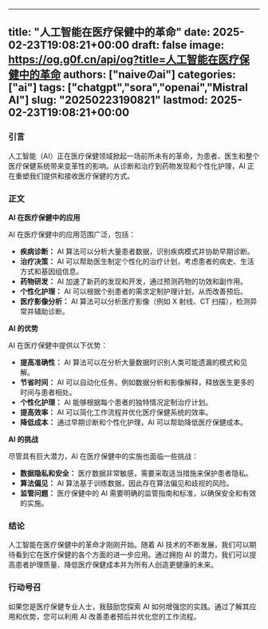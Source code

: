
---
title: "人工智能在医疗保健中的革命"
date: 2025-02-23T19:08:21+00:00
draft: false
image: https://og.g0f.cn/api/og?title=人工智能在医疗保健中的革命
authors: ["naiveのai"]
categories: ["ai"]
tags: ["chatgpt","sora","openai","Mistral AI"]
slug: "20250223190821"
lastmod: 2025-02-23T19:08:21+00:00
---
### 引言

人工智能（AI）正在医疗保健领域掀起一场前所未有的革命，为患者、医生和整个医疗保健系统带来变革性的影响。从诊断和治疗到药物发现和个性化护理，AI 正在重塑我们提供和接收医疗保健的方式。

### 正文

**AI 在医疗保健中的应用**

AI 在医疗保健中的应用范围广泛，包括：

* **疾病诊断：** AI 算法可以分析大量患者数据，识别疾病模式并协助早期诊断。
* **治疗决策：** AI 可以帮助医生制定个性化的治疗计划，考虑患者的病史、生活方式和基因组信息。
* **药物研发：** AI 加速了新药的发现和开发，通过预测药物的功效和副作用。
* **个性化护理：** AI 可以根据个别患者的需求定制护理计划，从而改善预后。
* **医疗影像分析：** AI 算法可以分析医疗影像（例如 X 射线、CT 扫描），检测异常并辅助诊断。

**AI 的优势**

AI 在医疗保健中提供以下优势：

* **提高准确性：** AI 算法可以在分析大量数据时识别人类可能遗漏的模式和见解。
* **节省时间：** AI 可以自动化任务，例如数据分析和影像解释，释放医生更多的时间与患者相处。
* **个性化护理：** AI 能够根据每个患者的独特情况定制治疗计划。
* **提高效率：** AI 可以简化工作流程并优化医疗保健系统的效率。
* **降低成本：** 通过早期诊断和个性化护理，AI 可以帮助降低医疗保健成本。

**AI 的挑战**

尽管具有巨大潜力，AI 在医疗保健中的实施也面临一些挑战：

* **数据隐私和安全：** 医疗数据非常敏感，需要采取适当措施来保护患者隐私。
* **算法偏见：** AI 算法基于训练数据，因此存在算法偏见和歧视的风险。
* **监管问题：** 医疗保健中的 AI 需要明确的监管指南和标准，以确保安全和有效的实施。

### 结论

人工智能在医疗保健中的革命才刚刚开始。随着 AI 技术的不断发展，我们可以期待看到它在医疗保健的各个方面的进一步应用。通过拥抱 AI 的潜力，我们可以提高患者护理质量、降低医疗保健成本并为所有人创造更健康的未来。

### 行动号召

如果您是医疗保健专业人士，我鼓励您探索 AI 如何增强您的实践。通过了解其应用和优势，您可以利用 AI 改善患者预后并优化您的工作流程。